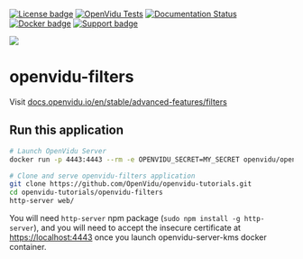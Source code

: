 [![License badge](https://img.shields.io/badge/license-Apache2-orange.svg)](http://www.apache.org/licenses/LICENSE-2.0)
[![OpenVidu Tests](https://github.com/OpenVidu/openvidu/actions/workflows/openvidu-ce-test.yml/badge.svg)](https://github.com/OpenVidu/openvidu/actions/workflows/openvidu-ce-test.yml)
[![Documentation Status](https://readthedocs.org/projects/openvidu/badge/?version=stable)](https://docs.openvidu.io/en/stable/?badge=stable)
[![Docker badge](https://img.shields.io/docker/pulls/openvidu/openvidu-server-kms.svg)](https://hub.docker.com/r/openvidu/openvidu-server-kms)
[![Support badge](https://img.shields.io/badge/support-sof-yellowgreen.svg)](https://openvidu.discourse.group/)

[![][OpenViduLogo]](http://openvidu.io)

openvidu-filters
===

Visit [docs.openvidu.io/en/stable/advanced-features/filters](http://docs.openvidu.io/en/stable/advanced-features/filters/)

[OpenViduLogo]: https://secure.gravatar.com/avatar/5daba1d43042f2e4e85849733c8e5702?s=120

## Run this application

```bash
# Launch OpenVidu Server
docker run -p 4443:4443 --rm -e OPENVIDU_SECRET=MY_SECRET openvidu/openvidu-dev:2.22.0

# Clone and serve openvidu-filters application
git clone https://github.com/OpenVidu/openvidu-tutorials.git
cd openvidu-tutorials/openvidu-filters
http-server web/
```

You will need `http-server` npm package (`sudo npm install -g http-server`), and you will need to accept the insecure certificate at [https://localhost:4443](https://localhost:4443) once you launch openvidu-server-kms docker container.
